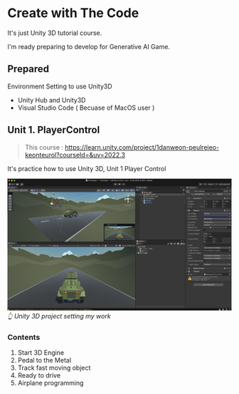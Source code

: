 
# Create with The Code

It's just Unity 3D tutorial course.

I'm ready preparing to develop for Generative AI Game.

## Prepared

Environment Setting to use Unity3D
- Unity Hub and Unity3D
- Visual Studio Code ( Becuase of MacOS user )

## Unit 1. PlayerControl 

>This course : <https://learn.unity.com/project/1danweon-peulreieo-keonteurol?courseId=&uv=2022.3>


It's practice how to use Unity 3D, Unit 1 Player Control

![Start 3D Engine](/img/set_unity_project_1.png)*👆 Unity 3D project setting my work*

### Contents
1. Start 3D Engine
2. Pedal to the Metal
3. Track fast moving object
4. Ready to drive
5. Airplane programming